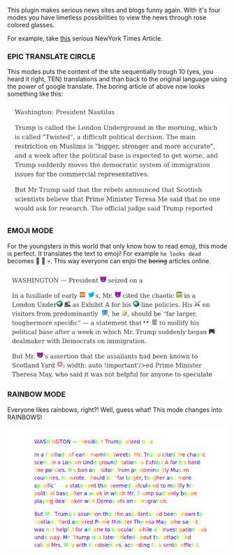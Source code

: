This plugin makes serious news sites and blogs funny again. With it's four modes you have limetless possibilities to view the news through rose colored glasses.

For example, take [this](https://www.nytimes.com/2017/09/15/us/politics/trump-seizes-on-london-attack-to-push-for-expanding-a-travel-ban.html) serious NewYork Times Article.

### EPIC TRANSLATE CIRCLE
This modes puts the content of the site sequentially trough 10 (yes, you heard it right, TEN) translations and than back to the original language using the power of google translate. The boring article of above now looks something like this:

![translated article](./epic%20translate%20circle.png)

### EMOJI MODE
For the youngsters in this world that only know how to read emoji, this mode is perfect. It translates the text to emoji! For example `he looks dead` becomes :man: :eyes: :skull:. This way everyone can enjoi the ~~boring~~ articles online.

![emoji article](./emoji%20mode.png)

### RAINBOW MODE
Everyone likes rainbows, right?! Well, guess what! This mode changes into RAINBOWS!

![rainbow raticle](./rainbow.png)